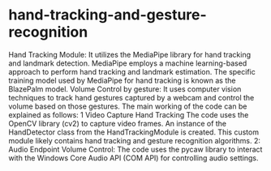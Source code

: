 # hand-tracking-and-gesture-recognition
Hand Tracking Module:
It utilizes the MediaPipe library for hand tracking and landmark detection.
MediaPipe employs a machine learning-based approach to perform hand tracking and landmark estimation.
The specific training model used by MediaPipe for hand tracking is known as the BlazePalm model.
Volume Control by gesture:
It uses computer vision techniques to track hand gestures captured by a webcam and control the volume based on those gestures.
The main working of the code can be explained as follows:
1 Video Capture Hand Tracking
 The code uses the OpenCV library (cv2) to capture video frames.
An instance of the HandDetector class from the HandTrackingModule is created.
This custom module likely contains hand tracking and gesture recognition algorithms.
2: Audio Endpoint Volume Control:
 The code uses the pycaw library to interact with the Windows Core Audio API (COM API) for controlling audio settings.
